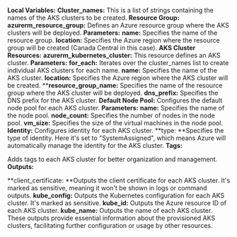 **Local Variables:**
**Cluster_names:**
This is a list of strings containing the names of the AKS clusters to be created.
**Resource Group:**
**azurerm_resource_group:** Defines an Azure resource group where the AKS clusters will be deployed.
**Parameters:**
**name:** Specifies the name of the resource group.
**location:** Specifies the Azure region where the resource group will be created (Canada Central in this case).
**AKS Cluster Resources:**
**azurerm_kubernetes_cluster:** This resource defines an AKS cluster.
**Parameters:**
**for_each:** Iterates over the cluster_names list to create individual AKS clusters for each name.
**name:** Specifies the name of the AKS cluster.
**location:** Specifies the Azure region where the AKS cluster will be created.
****resource_group_name:** Specifies the name of the resource group where the AKS cluster will be deployed.
**dns_prefix:** Specifies the DNS prefix for the AKS cluster.
**Default Node Pool:**
Configures the default node pool for each AKS cluster.
**Parameters:**
**name:** Specifies the name of the node pool.
**node_count:** Specifies the number of nodes in the node pool.
**vm_size:** Specifies the size of the virtual machines in the node pool.
**Identity:**
Configures identity for each AKS cluster.
**type: **Specifies the type of identity. Here it's set to "SystemAssigned", which means Azure will automatically manage the identity for the AKS cluster.
**Tags:**

Adds tags to each AKS cluster for better organization and management.
**Outputs:**

**client_certificate: **Outputs the client certificate for each AKS cluster. It's marked as sensitive, meaning it won't be shown in logs or command outputs.
**kube_config:** Outputs the Kubernetes configuration for each AKS cluster. It's marked as sensitive.
**kube_id:** Outputs the Azure resource ID of each AKS cluster.
**kube_name:** Outputs the name of each AKS cluster.
These outputs provide essential information about the provisioned AKS clusters, facilitating further configuration or usage by other resources.
